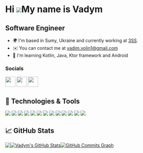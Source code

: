 Hi ![](https://user-images.githubusercontent.com/18350557/176309783-0785949b-9127-417c-8b55-ab5a4333674e.gif)My name is Vadym
=============================================================================================================================
Software Engineer
-----------------

* 🌍  I'm based in Sumy, Ukraine and currently working at [3SS](https://www.3ss.tv/).
* ✉️  You can contact me at [vadim.volin1@gmail.com](mailto:vadim.volin1@gmail.com)
* 🧠  I'm learning Kotlin, Java, Ktor framework and Android

### Socials

<p align="left"> <a href="https://www.github.com/VadymVolin" target="_blank" rel="noreferrer"><img src="https://raw.githubusercontent.com/danielcranney/readme-generator/main/public/icons/socials/github.svg" width="32" height="32" /></a> <a href="https://www.linkedin.com/in/vadimvolin" target="_blank" rel="noreferrer"><img src="https://raw.githubusercontent.com/danielcranney/readme-generator/main/public/icons/socials/linkedin.svg" width="32" height="32" /></a> <a href="https://www.twitter.com/vadym_volin" target="_blank" rel="noreferrer"><img src="https://raw.githubusercontent.com/danielcranney/readme-generator/main/public/icons/socials/twitter.svg" width="32" height="32" /></a></p>

## 🔧 Technologies & Tools

![](https://img.shields.io/badge/OS-Linux-informational?style=for-the-badge&logo=linux&color=orange)
![](https://img.shields.io/badge/Editor-IntelliJ_IDEA-informational?style=for-the-badge&logo=intellij-idea&color=orange)
![](https://img.shields.io/badge/Editor-Android_Studio-informational?style=for-the-badge&logo=android-studio&color=orange)
![](https://img.shields.io/badge/Editor-VS_Code-informational?style=for-the-badge&logo=vs-code&color=orange)
![](https://img.shields.io/badge/Code-Java-informational?style=for-the-badge&logo=Java&color=orange)
![](https://img.shields.io/badge/Code-Kotlin-informational?style=for-the-badge&logo=kotlin&color=orange)
![](https://img.shields.io/badge/Platform-Android-informational?style=for-the-badge&logo=Android&color=orange)
![](https://img.shields.io/badge/Code-Kotlin-informational?style=for-the-badge&logo=kotlin&color=orange)
![](https://img.shields.io/badge/Code-Spring-informational?style=for-the-badge&logo=spring&color=orange)
![](https://img.shields.io/badge/Code-Vue-informational?style=for-the-badge&logo=vue.js&color=orange)
![](https://img.shields.io/badge/Shell-Shell-informational?style=for-the-badge&logo=shell&color=orange)
![](https://img.shields.io/badge/Tools-PostgreSQL-informational?style=for-the-badge&logo=postgresql&color=orange)
![](https://img.shields.io/badge/Tools-SQLite-informational?style=for-the-badge&logo=sqlite&color=orange)

## &#x1f4c8; GitHub Stats

<div style="display:flex; flex-flow: row-wrap;">
<a href="https://github.com/VadymVolin/VadymVolin">
  <img align="center" src="https://github-readme-stats.vercel.app/api/top-langs/?username=VadymVolin&langs_count=10&theme=transperent&count_private=true&show_icons=true&hide=css,html&card_width=475&layout=compact&line_height=28" />
</a>
<a href="https://github.com/VadymVolin/VadymVolin">
  <img align="center" src="https://github-readme-stats.vercel.app/api?username=VadymVolin&show_icons=true&count_private=true&theme=transperent&card_width=475&line_height=28.5" alt="Vadym's GitHub Stats" />
</a>
<a href="http://www.github.com/VadymVolin"><img src="https://github-readme-activity-graph.cyclic.app/graph?username=VadymVolin&bg_color=f2f2f2&color=5e5e5e&line=ffdac2&point=ff6600&area=true&hide_border=true" alt="GitHub Commits Graph" /></a>
</div>
<!--
**VadymVolin/VadymVolin** is a ✨ _special_ ✨ repository because its `README.md` (this file) appears on your GitHub profile.
